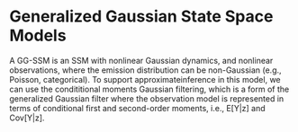 # Generalized Gaussian State Space Models

A GG-SSM is an SSM with nonlinear Gaussian dynamics, and nonlinear observations,
where the emission distribution can be non-Gaussian (e.g., Poisson, categorical).
To support approximateinference in this model, we can use the condititional moments
Gaussian filtering, which is a form of the generalized Gaussian filter where
the observation model is represented in terms of conditional first and second-order
moments, i.e., E[Y|z] and Cov[Y|z].

